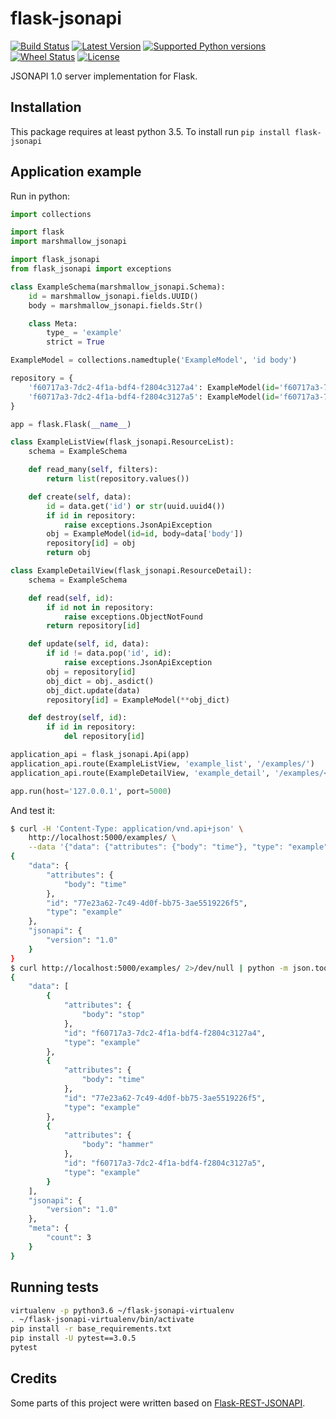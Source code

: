 # flask-jsonapi
[![Build Status](https://travis-ci.org/socialwifi/flask-jsonapi.svg?branch=master)](https://travis-ci.org/socialwifi/flask-jsonapi)
[![Latest Version](https://img.shields.io/pypi/v/flask-jsonapi.svg)](https://pypi.python.org/pypi/flask-jsonapi/)
[![Supported Python versions](https://img.shields.io/pypi/pyversions/flask-jsonapi.svg)](https://pypi.python.org/pypi/flask-jsonapi/)
[![Wheel Status](https://img.shields.io/pypi/wheel/flask-jsonapi.svg)](https://pypi.python.org/pypi/flask-jsonapi/)
[![License](https://img.shields.io/pypi/l/flask-jsonapi.svg)](https://github.com/socialwifi/flask-jsonapi/blob/master/LICENSE)

JSONAPI 1.0 server implementation for Flask.

## Installation

This package requires at least python 3.5. To install run `pip install flask-jsonapi`

## Application example

Run in python:

```python
import collections

import flask
import marshmallow_jsonapi

import flask_jsonapi
from flask_jsonapi import exceptions

class ExampleSchema(marshmallow_jsonapi.Schema):
    id = marshmallow_jsonapi.fields.UUID()
    body = marshmallow_jsonapi.fields.Str()

    class Meta:
        type_ = 'example'
        strict = True

ExampleModel = collections.namedtuple('ExampleModel', 'id body')

repository = {
    'f60717a3-7dc2-4f1a-bdf4-f2804c3127a4': ExampleModel(id='f60717a3-7dc2-4f1a-bdf4-f2804c3127a4', body='stop'),
    'f60717a3-7dc2-4f1a-bdf4-f2804c3127a5': ExampleModel(id='f60717a3-7dc2-4f1a-bdf4-f2804c3127a5', body='hammer'),
}

app = flask.Flask(__name__)

class ExampleListView(flask_jsonapi.ResourceList):
    schema = ExampleSchema

    def read_many(self, filters):
        return list(repository.values())

    def create(self, data):
        id = data.get('id') or str(uuid.uuid4())
        if id in repository:
            raise exceptions.JsonApiException
        obj = ExampleModel(id=id, body=data['body'])
        repository[id] = obj
        return obj

class ExampleDetailView(flask_jsonapi.ResourceDetail):
    schema = ExampleSchema

    def read(self, id):
        if id not in repository:
            raise exceptions.ObjectNotFound
        return repository[id]

    def update(self, id, data):
        if id != data.pop('id', id):
            raise exceptions.JsonApiException
        obj = repository[id]
        obj_dict = obj._asdict()
        obj_dict.update(data)
        repository[id] = ExampleModel(**obj_dict)

    def destroy(self, id):
        if id in repository:
            del repository[id]

application_api = flask_jsonapi.Api(app)
application_api.route(ExampleListView, 'example_list', '/examples/')
application_api.route(ExampleDetailView, 'example_detail', '/examples/<id>/')

app.run(host='127.0.0.1', port=5000)
```
And test it:
```bash
$ curl -H 'Content-Type: application/vnd.api+json' \
    http://localhost:5000/examples/ \
    --data '{"data": {"attributes": {"body": "time"}, "type": "example"}}' 2>/dev/null | python -m json.tool
{
    "data": {
        "attributes": {
            "body": "time"
        },
        "id": "77e23a62-7c49-4d0f-bb75-3ae5519226f5",
        "type": "example"
    },
    "jsonapi": {
        "version": "1.0"
    }
}
$ curl http://localhost:5000/examples/ 2>/dev/null | python -m json.tool
{
    "data": [
        {
            "attributes": {
                "body": "stop"
            },
            "id": "f60717a3-7dc2-4f1a-bdf4-f2804c3127a4",
            "type": "example"
        },
        {
            "attributes": {
                "body": "time"
            },
            "id": "77e23a62-7c49-4d0f-bb75-3ae5519226f5",
            "type": "example"
        },
        {
            "attributes": {
                "body": "hammer"
            },
            "id": "f60717a3-7dc2-4f1a-bdf4-f2804c3127a5",
            "type": "example"
        }
    ],
    "jsonapi": {
        "version": "1.0"
    },
    "meta": {
        "count": 3
    }
}
```
## Running tests

```bash
virtualenv -p python3.6 ~/flask-jsonapi-virtualenv
. ~/flask-jsonapi-virtualenv/bin/activate
pip install -r base_requirements.txt
pip install -U pytest==3.0.5
pytest
```

## Credits

Some parts of this project were written based on [Flask-REST-JSONAPI](https://github.com/miLibris/flask-rest-jsonapi).
